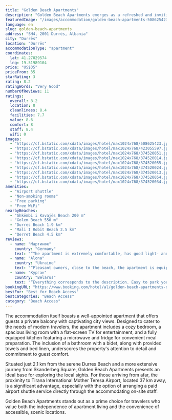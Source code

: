 ```yaml
---
title: "Golden Beach Apartments"
description: "Golden Beach Apartments emerges as a refreshed and inviting option for travelers seeking comfort and convenience in Durrës."
featuredImage: "/images/accommodation/golden-beach-apartments-508625423.jpg"
language: en
slug: golden-beach-apartments
address: "SH4, 2001 Durrës, Albania"
city: "Durrës"
location: "Durrës"
accommodationType: "apartment"
coordinates:
  lat: 41.27029574
  lng: 19.51989104
price: "US$35"
priceFrom: 35
starRating: 3
rating: 8.2
ratingWords: "Very Good"
numberOfReviews: 11
ratings:
  overall: 8.2
  location: 8
  cleanliness: 8.4
  facilities: 7.7
  value: 8.6
  comfort: 8
  staff: 8.4
  wifi: 0
images:
  - "https://cf.bstatic.com/xdata/images/hotel/max1024x768/508625423.jpg?k=a4058d4853d3c768db7dfc7b7a2d666660879463bb722dde49630d5b6c0fabc2&o=&hp=1"
  - "https://cf.bstatic.com/xdata/images/hotel/max1024x768/423055597.jpg?k=15b248f5b5503d5bbbe517ec3ddca4f6221a8e4f2b2ff46154ba6a3378124ba0&o=&hp=1"
  - "https://cf.bstatic.com/xdata/images/hotel/max1024x768/374520051.jpg?k=561ace9a9cf2f8e1d1f38c62d9c0a8e1782b145deb4fea21309c9cd144a759ee&o=&hp=1"
  - "https://cf.bstatic.com/xdata/images/hotel/max1024x768/374520014.jpg?k=9e58c1b09eea85ad5b16e1b91e437c3ba2af6ad1050ae1f380289f3e6fcba45f&o=&hp=1"
  - "https://cf.bstatic.com/xdata/images/hotel/max1024x768/374520055.jpg?k=186c00e529ffce71302ca610715efe3694160d44eca54a76ea19aef3e38753c6&o=&hp=1"
  - "https://cf.bstatic.com/xdata/images/hotel/max1024x768/374520024.jpg?k=dc01142d864f453c3b0a71c9664d41811341914579e036f321f4c127bac270b4&o=&hp=1"
  - "https://cf.bstatic.com/xdata/images/hotel/max1024x768/374520013.jpg?k=03c238383c81423b73cc1dacdf4436f7cf8f8b441b647e15c7d5b98135b4569a&o=&hp=1"
  - "https://cf.bstatic.com/xdata/images/hotel/max1024x768/374520054.jpg?k=3cd983a1de134f48777d8379a0fd50514a767228a28bd0e6c34d6336d178d4c9&o=&hp=1"
  - "https://cf.bstatic.com/xdata/images/hotel/max1024x768/374520034.jpg?k=9d7abe1e14c56a19917aac21dadb7701d8cd0cac7cde79600073359ac139dc06&o=&hp=1"
amenities:
  - "Airport shuttle"
  - "Non-smoking rooms"
  - "Free parking"
  - "Free WiFi"
nearbyBeaches:
  - "Shkëmbi i Kavajës Beach 200 m"
  - "Golem Beach 550 m"
  - "Durres Beach 1.9 km"
  - "Mali I Robit Beach 2.5 km"
  - "Qerret Beach 4.5 km"
reviews:
  - name: "Мартинюк"
    country: "Germany"
    text: "“The apartment is extremely comfortable, has good light- and soundproof. The location is indeed in a short walking distance to the sea and some nice restaurants. The hosts are very welcoming, nice and helpful. I loved my experience there, and...”"
  - name: "Alona"
    country: "Ukraine"
    text: "“Pleasant owners, close to the beach, the apartment is equipped with everything necessary for a comfortable stay.”"
  - name: "Курган"
    country: "Belarus"
    text: "“Everything corresponds to the description. Easy to park your car.”"
bookingURL: "https://www.booking.com/hotel/al/golden-beach-apartments-durres12.en-gb.html?aid=8035640"
bestFor: "Best for Beach Access"
bestCategories: "Beach Access"
category: "Beach Access"
---
```


The accommodation itself boasts a well-appointed apartment that offers guests a private balcony with captivating city views. Designed to cater to the needs of modern travelers, the apartment includes a cozy bedroom, a spacious living room with a flat-screen TV for entertainment, and a fully equipped kitchen featuring a microwave and fridge for convenient meal preparation. The inclusion of a bathroom with a bidet, along with provided towels and bed linen, underscores the property's attention to detail and commitment to guest comfort.

Situated just 2.1 km from the serene Durres Beach and a more extensive journey from Skanderbeg Square, Golden Beach Apartments presents an ideal base for exploring the local sights. For those arriving from afar, the proximity to Tirana International Mother Teresa Airport, located 37 km away, is a significant advantage, especially with the option of arranging a paid airport shuttle service directly through the accommodating on-site staff.

Golden Beach Apartments stands out as a prime choice for travelers who value both the independence of apartment living and the convenience of accessible, scenic locations.